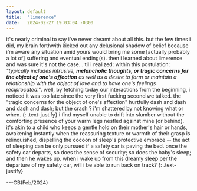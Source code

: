 ```yaml
---
layout: default
title:  "limerence"
date:   2024-02-27 19:03:04 -0300
---
```

  
  
it's nearly criminal to say i've never dreamt about all this. but the few times i did, my brain forthwith kicked out any delusional shadow of belief because i'm aware any situation amid yours would bring me some [actually probably a lot of] suffering and eventual ending(s). then i learned about limerence and was sure it's not the case... til i realized: within this postulation: _"typically includes intrusive, **melancholic thoughts, or tragic concerns for the object of one's affection** as well as a desire to form or maintain a relationship with the object of love and to have one's feelings reciprocated."_. well, by fetching today our interactions from the beginning, i noticed it was too late since the very first fucking second we talked. the "tragic concerns for the object of one's affection" hurtfully dash and dash and dash and dash; but the crash ? i'm shattered by not knowing what or when.
{: .text-justify}
i find myself unable to drift into slumber without the comforting presence of your warm legs nestled against mine (or behind). it's akin to a child who keeps a gentle hold on their mother's hair or hands, awakening instantly when the reassuring texture or warmth of their grasp is relinquished, dispelling the cocoon of sleep's protective embrace -- the act of sleeping can be only pursued if a safety car is paving the bed. once the safety car departs, so does the sense of security; so does the baby's sleep; and then he wakes up. when i wake up from this dreamy sleep per the departure of my safety car, will i be able to run back on track? 
{: .text-justify}
  
  
---GB(Feb/2024)
